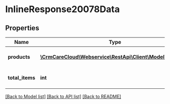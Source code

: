 # InlineResponse20078Data

## Properties
Name | Type | Description | Notes
------------ | ------------- | ------------- | -------------
**products** | [**\CrmCareCloud\Webservice\RestApi\Client\Model\Product[]**](Product.md) | List of CareCloud products | [optional] 
**total_items** | **int** | Count of all found products | [optional] 

[[Back to Model list]](../../README.md#documentation-for-models) [[Back to API list]](../../README.md#documentation-for-api-endpoints) [[Back to README]](../../README.md)

